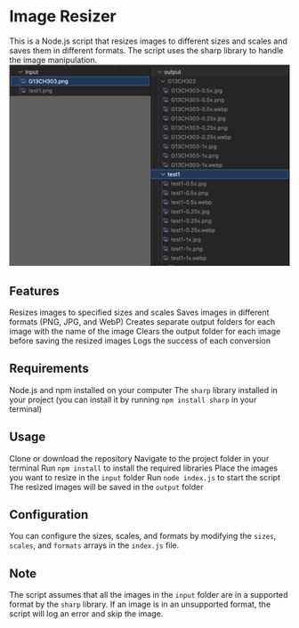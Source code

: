# Image Resizer
This is a Node.js script that resizes images to different sizes and scales and saves them in different formats. The script uses the sharp library to handle the image manipulation.
![](demo.png)

## Features
Resizes images to specified sizes and scales
Saves images in different formats (PNG, JPG, and WebP)
Creates separate output folders for each image with the name of the image
Clears the output folder for each image before saving the resized images
Logs the success of each conversion
## Requirements
Node.js and npm installed on your computer
The `sharp` library installed in your project (you can install it by running `npm install sharp` in your terminal)
## Usage
Clone or download the repository
Navigate to the project folder in your terminal
Run `npm install` to install the required libraries
Place the images you want to resize in the `input` folder
Run `node index.js` to start the script
The resized images will be saved in the `output` folder
## Configuration
You can configure the sizes, scales, and formats by modifying the `sizes`, `scales`, and `formats` arrays in the `index.js` file.

## Note
The script assumes that all the images in the `input` folder are in a supported format by the `sharp` library. If an image is in an unsupported format, the script will log an error and skip the image.